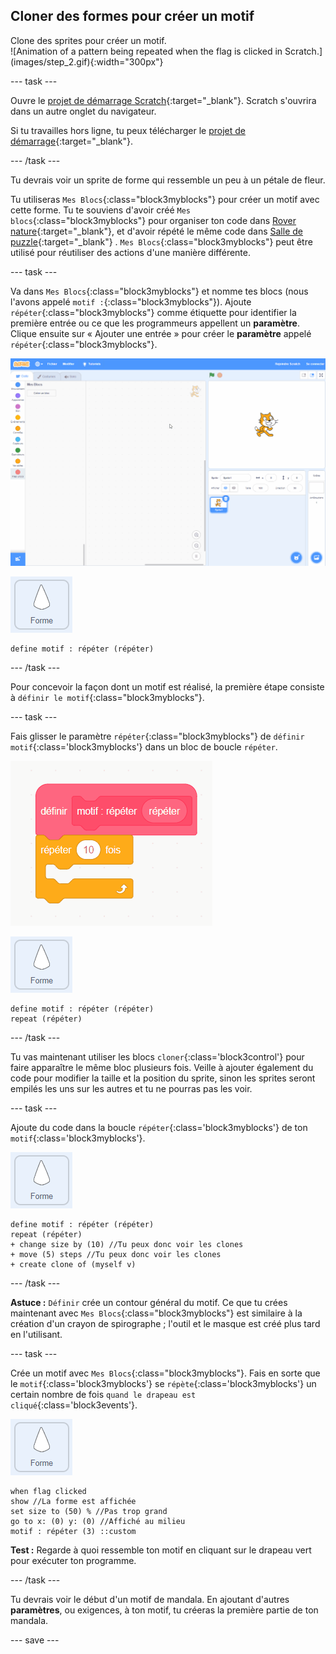 ## Cloner des formes pour créer un motif

<div style="display: flex; flex-wrap: wrap">
<div style="flex-basis: 200px; flex-grow: 1; margin-right: 15px;">
Clone des sprites pour créer un motif.
</div>
<div>
![Animation of a pattern being repeated when the flag is clicked in Scratch.](images/step_2.gif){:width="300px"}
</div>
</div>

--- task ---

Ouvre le [projet de démarrage Scratch](https://scratch.mit.edu/projects/792850391/){:target="_blank"}. Scratch s'ouvrira dans un autre onglet du navigateur.

Si tu travailles hors ligne, tu peux télécharger le [projet de démarrage](https://scratch.mit.edu/projects/792850391/){:target="_blank"}.

--- /task ---

Tu devrais voir un sprite de forme qui ressemble un peu à un pétale de fleur.

Tu utiliseras `Mes Blocs`{:class="block3myblocks"} pour créer un motif avec cette forme. Tu te souviens d'avoir créé `Mes blocs`{:class="block3myblocks"} pour organiser ton code dans [Rover nature](https://projects.raspberrypi.org/fr-FR/projects/nature-rover/3){:target="_blank"}, et d'avoir répété le même code dans [Salle de puzzle](https://projects.raspberrypi.org/fr-FR/projects/puzzle-room/4){:target="_blank"} . `Mes Blocs`{:class="block3myblocks"} peut être utilisé pour réutiliser des actions d'une manière différente.

--- task ---

Va dans `Mes Blocs`{:class="block3myblocks"} et nomme tes blocs (nous l'avons appelé `motif :`{:class="block3myblocks"}). Ajoute `répéter`{:class="block3myblocks"} comme étiquette pour identifier la première entrée ou ce que les programmeurs appellent un **paramètre**. Clique ensuite sur « Ajouter une entrée » pour créer le **paramètre** appelé `répéter`{:class="block3myblocks"}.


![Animation d'un bloc "Mes Blocs" et ajout d'un paramètre supplémentaire.](images/add-parameter.gif)

![Le sprite "Forme".](images/shape_sprite.png)

```blocks3
define motif : répéter (répéter)
```

--- /task ---

Pour concevoir la façon dont un motif est réalisé, la première étape consiste à `définir le motif`{:class="block3myblocks"}.

--- task ---

Fais glisser le paramètre `répéter`{:class="block3myblocks"} de `définir motif`{:class='block3myblocks'} dans un bloc de boucle `répéter`.

![Animation montrant le paramètre "répéter" déplacé du bloc "définir" vers le bloc "répéter".](images/use-repeat.gif)

![Le sprite "Forme".](images/shape_sprite.png)

```blocks3
define motif : répéter (répéter)
repeat (répéter)
```

--- /task ---

Tu vas maintenant utiliser les blocs `cloner`{:class='block3control'} pour faire apparaître le même bloc plusieurs fois. Veille à ajouter également du code pour modifier la taille et la position du sprite, sinon les sprites seront empilés les uns sur les autres et tu ne pourras pas les voir.

--- task ---

Ajoute du code dans la boucle `répéter`{:class='block3myblocks'} de ton `motif`{:class='block3myblocks'}.

![Le sprite "Forme".](images/shape_sprite.png)

```blocks3
define motif : répéter (répéter)
repeat (répéter)
+ change size by (10) //Tu peux donc voir les clones
+ move (5) steps //Tu peux donc voir les clones
+ create clone of (myself v)
```

--- /task ---

**Astuce :** `Définir` crée un contour général du motif. Ce que tu crées maintenant avec `Mes Blocs`{:class="block3myblocks"} est similaire à la création d'un crayon de spirographe ; l'outil et le masque est créé plus tard en l'utilisant.


--- task ---

Crée un motif avec `Mes Blocs`{:class="block3myblocks"}. Fais en sorte que le `motif`{:class='block3myblocks'} se `répète`{:class='block3myblocks'} un certain nombre de fois `quand le drapeau est cliqué`{:class='block3events'}.

![Le sprite "Forme".](images/shape_sprite.png)
```blocks3
when flag clicked
show //La forme est affichée 
set size to (50) % //Pas trop grand
go to x: (0) y: (0) //Affiché au milieu
motif : répéter (3) ::custom
```

**Test :** Regarde à quoi ressemble ton motif en cliquant sur le drapeau vert pour exécuter ton programme.

--- /task ---

Tu devrais voir le début d'un motif de mandala. En ajoutant d'autres **paramètres**, ou exigences, à ton motif, tu créeras la première partie de ton mandala.

--- save ---

